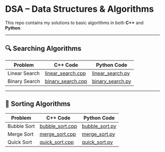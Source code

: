 # DSA – Data Structures & Algorithms

This repo contains my solutions to basic algorithms in both **C++** and **Python**.

---

## 🔍 Searching Algorithms

| Problem | C++ Code | Python Code |
|--------|----------|-------------|
| Linear Search | [linear_search.cpp](searching/linear_search.cpp) | [linear_search.py](searching/linear_search.py) |
| Binary Search | [binary_search.cpp](searching/binary_search.cpp) | [binary_search.py](searching/binary_search.py) |

---

## 🔁 Sorting Algorithms

| Problem | C++ Code | Python Code |
|--------|----------|-------------|
| Bubble Sort | [bubble_sort.cpp](sorting/bubble_sort.cpp) | [bubble_sort.py](sorting/bubble_sort.py) |
| Merge Sort | [merge_sort.cpp](sorting/mergeSort.cpp) | [merge_sort.py](sorting/merge_sort.py) |
| Quick Sort | [quick_sort.cpp](sorting/quick_sort.cpp) | [quick_sort.py](sorting/quick_sort.py) |
